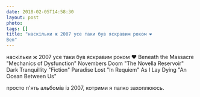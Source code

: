 ```yaml
---
date: 2018-02-05T14:58:30
layout: post
photo: 
tags: []
title: "наскільки ж 2007 усе таки був яскравим роком ❤️
Ben"
---
```

наскільки ж 2007 усе таки був яскравим роком ❤️
Beneath the Massacre &quot;Mechanics of Dysfunction&quot;
Novembers Doom &quot;The Novella Reservoir&quot;
Dark Tranquillity &quot;Fiction&quot;
Paradise Lost &quot;In Requiem&quot;
As I Lay Dying &quot;An Ocean Between Us&quot;

просто п&#39;ять альбомів із 2007, котрими я палко захоплююсь.